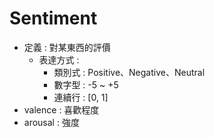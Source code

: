 # Sentiment
- 定義 : 對某東西的評價
	- 表達方式 : 
		- 類別式 : Positive、Negative、Neutral
		- 數字型 : -5 ~ +5
		- 連續行 : [0, 1]
- valence : 喜歡程度
- arousal : 強度